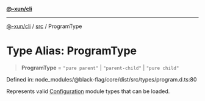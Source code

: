 [**@-xun/cli**](../../README.md)

***

[@-xun/cli](../../README.md) / [src](../README.md) / ProgramType

# Type Alias: ProgramType

> **ProgramType** = `"pure parent"` \| `"parent-child"` \| `"pure child"`

Defined in: node\_modules/@black-flag/core/dist/src/types/program.d.ts:80

Represents valid [Configuration](Configuration.md) module types that can be loaded.
